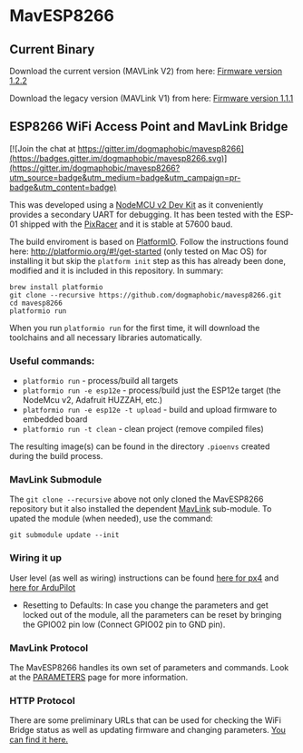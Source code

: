 # MavESP8266

## Current Binary

Download the current version (MAVLink V2) from here: [Firmware version 1.2.2](http://www.grubba.com/mavesp8266/firmware-1.2.2.bin)

Download the legacy version (MAVLink V1) from here: [Firmware version 1.1.1](http://www.grubba.com/mavesp8266/firmware-1.1.1.bin)

## ESP8266 WiFi Access Point and MavLink Bridge

[![Join the chat at https://gitter.im/dogmaphobic/mavesp8266](https://badges.gitter.im/dogmaphobic/mavesp8266.svg)](https://gitter.im/dogmaphobic/mavesp8266?utm_source=badge&utm_medium=badge&utm_campaign=pr-badge&utm_content=badge)

This was developed using a [NodeMCU v2 Dev Kit](http://www.seeedstudio.com/depot/NodeMCU-v2-Lua-based-ESP8266-development-kit-p-2415.html) as it conveniently provides a secondary UART for debugging. It has been tested with the ESP-01 shipped with the [PixRacer](https://pixhawk.org/modules/pixracer) and it is stable at 57600 baud.

The build enviroment is based on [PlatformIO](http://platformio.org). Follow the instructions found here: http://platformio.org/#!/get-started (only tested on Mac OS) for installing it but skip the ```platform init``` step as this has already been done, modified and it is included in this repository. In summary:

```
brew install platformio
git clone --recursive https://github.com/dogmaphobic/mavesp8266.git
cd mavesp8266
platformio run
```

When you run ```platformio run``` for the first time, it will download the toolchains and all necessary libraries automatically.

### Useful commands:

* ```platformio run``` - process/build all targets
* ```platformio run -e esp12e``` - process/build just the ESP12e target (the NodeMcu v2, Adafruit HUZZAH, etc.)
* ```platformio run -e esp12e -t upload``` - build and upload firmware to embedded board
* ```platformio run -t clean``` - clean project (remove compiled files)

The resulting image(s) can be found in the directory ```.pioenvs``` created during the build process.

### MavLink Submodule

The ```git clone --recursive``` above not only cloned the MavESP8266 repository but it also installed the dependent [MavLink](https://github.com/mavlink/c_library) sub-module. To upated the module (when needed), use the command:

```git submodule update --init```

### Wiring it up

User level (as well as wiring) instructions can be found [here for px4](https://docs.px4.io/en/telemetry/esp8266_wifi_module.html) and [here for ArduPilot](http://ardupilot.org/copter/docs/common-esp8266-telemetry.html)

* Resetting to Defaults: In case you change the parameters and get locked out of the module, all the parameters can be reset by bringing the GPIO02 pin low (Connect GPIO02 pin to GND pin). 

### MavLink Protocol

The MavESP8266 handles its own set of parameters and commands. Look at the [PARAMETERS](PARAMETERS.md) page for more information.

### HTTP Protocol

There are some preliminary URLs that can be used for checking the WiFi Bridge status as well as updating firmware and changing parameters. [You can find it here.](HTTP.md)
